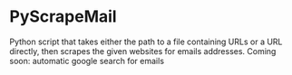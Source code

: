# PyScrapeMail
Python script that takes either the path to a file containing URLs or a URL directly, then scrapes the given websites for emails addresses. Coming soon: automatic google search for emails
